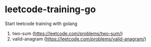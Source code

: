 # leetcode-training-go
Start leetcode training with golang

1. two-sum (https://leetcode.com/problems/two-sum/)
2. valid-anagram (https://leetcode.com/problems/valid-anagram/)